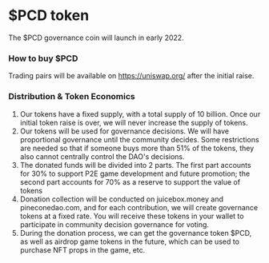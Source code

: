 # $PCD token

The $PCD governance coin will launch in early 2022.

### How to buy $PCD

Trading pairs will be available on https://uniswap.org/ after the initial raise.&#x20;

### Distribution & Token Economics

1. Our tokens have a fixed supply, with a total supply of 10 billion. Once our initial token raise is over, we will never increase the supply of tokens.
2. Our tokens will be used for governance decisions. We will have proportional governance until the community decides. Some restrictions are needed so that if someone buys more than 51% of the tokens, they also cannot centrally control the DAO's decisions.
3. The donated funds will be divided into 2 parts. The first part accounts for 30% to support P2E game development and future promotion; the second part accounts for 70% as a reserve to support the value of tokens
4. Donation collection will be conducted on juicebox.money and pineconedao.com, and for each contribution, we will create governance tokens at a fixed rate. You will receive these tokens in your wallet to participate in community decision governance for voting.
5. During the donation process, we can get the governance token $PCD, as well as airdrop game tokens in the future, which can be used to purchase NFT props in the game, etc.

